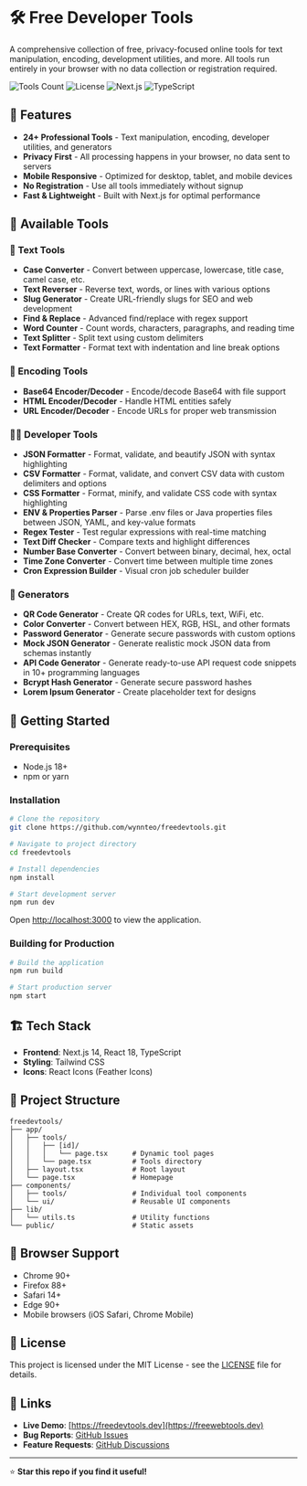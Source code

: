 # 🛠️ Free Developer Tools

A comprehensive collection of free, privacy-focused online tools for text manipulation, encoding, development utilities, and more. All tools run entirely in your browser with no data collection or registration required.

![Tools Count](https://img.shields.io/badge/Tools-24-blue)
![License](https://img.shields.io/badge/License-MIT-green)
![Next.js](https://img.shields.io/badge/Built%20with-Next.js-black)
![TypeScript](https://img.shields.io/badge/TypeScript-Ready-blue)

## 🌟 Features

- **24+ Professional Tools** - Text manipulation, encoding, developer utilities, and generators
- **Privacy First** - All processing happens in your browser, no data sent to servers
- **Mobile Responsive** - Optimized for desktop, tablet, and mobile devices
- **No Registration** - Use all tools immediately without signup
- **Fast & Lightweight** - Built with Next.js for optimal performance

## 🔧 Available Tools

### 📝 Text Tools
- **Case Converter** - Convert between uppercase, lowercase, title case, camel case, etc.
- **Text Reverser** - Reverse text, words, or lines with various options
- **Slug Generator** - Create URL-friendly slugs for SEO and web development
- **Find & Replace** - Advanced find/replace with regex support
- **Word Counter** - Count words, characters, paragraphs, and reading time
- **Text Splitter** - Split text using custom delimiters
- **Text Formatter** - Format text with indentation and line break options

### 🔐 Encoding Tools
- **Base64 Encoder/Decoder** - Encode/decode Base64 with file support
- **HTML Encoder/Decoder** - Handle HTML entities safely
- **URL Encoder/Decoder** - Encode URLs for proper web transmission

### 👨‍💻 Developer Tools
- **JSON Formatter** - Format, validate, and beautify JSON with syntax highlighting
- **CSV Formatter** - Format, validate, and convert CSV data with custom delimiters and options
- **CSS Formatter** - Format, minify, and validate CSS code with syntax highlighting
- **ENV & Properties Parser** - Parse .env files or Java properties files between JSON, YAML, and key-value formats
- **Regex Tester** - Test regular expressions with real-time matching
- **Text Diff Checker** - Compare texts and highlight differences
- **Number Base Converter** - Convert between binary, decimal, hex, octal
- **Time Zone Converter** - Convert time between multiple time zones
- **Cron Expression Builder** - Visual cron job scheduler builder

### 🎨 Generators
- **QR Code Generator** - Create QR codes for URLs, text, WiFi, etc.
- **Color Converter** - Convert between HEX, RGB, HSL, and other formats
- **Password Generator** - Generate secure passwords with custom options
- **Mock JSON Generator** - Generate realistic mock JSON data from schemas instantly
- **API Code Generator** - Generate ready-to-use API request code snippets in 10+ programming languages
- **Bcrypt Hash Generator** - Generate secure password hashes
- **Lorem Ipsum Generator** - Create placeholder text for designs

## 🚀 Getting Started

### Prerequisites
- Node.js 18+ 
- npm or yarn

### Installation

```bash
# Clone the repository
git clone https://github.com/wynnteo/freedevtools.git

# Navigate to project directory
cd freedevtools

# Install dependencies
npm install

# Start development server
npm run dev
```

Open [http://localhost:3000](http://localhost:3000) to view the application.

### Building for Production

```bash
# Build the application
npm run build

# Start production server
npm start
```

## 🏗️ Tech Stack

- **Frontend**: Next.js 14, React 18, TypeScript
- **Styling**: Tailwind CSS
- **Icons**: React Icons (Feather Icons)

## 📁 Project Structure

```
freedevtools/
├── app/
│   ├── tools/
│   │   ├── [id]/
│   │   │   └── page.tsx      # Dynamic tool pages
│   │   └── page.tsx          # Tools directory
│   ├── layout.tsx            # Root layout
│   └── page.tsx              # Homepage
├── components/
│   ├── tools/                # Individual tool components
│   └── ui/                   # Reusable UI components
├── lib/
│   └── utils.ts              # Utility functions
└── public/                   # Static assets
```

## 📱 Browser Support

- Chrome 90+
- Firefox 88+
- Safari 14+
- Edge 90+
- Mobile browsers (iOS Safari, Chrome Mobile)

## 📄 License

This project is licensed under the MIT License - see the [LICENSE](LICENSE) file for details.

## 🔗 Links

- **Live Demo**: [https://freedevtools.dev](https://freewebtools.dev)
- **Bug Reports**: [GitHub Issues](https://github.com/wynnteo/freedevtools/issues)
- **Feature Requests**: [GitHub Discussions](https://github.com/wynnteo/freedevtools/discussions)

---

⭐ **Star this repo if you find it useful!**
